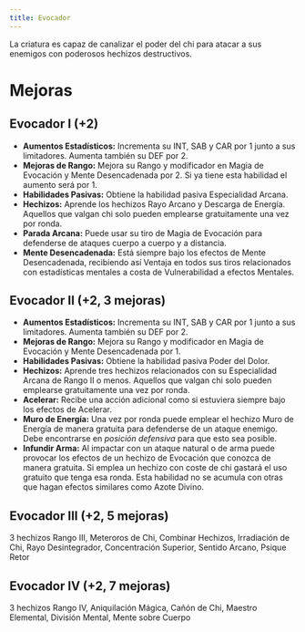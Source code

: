 ```yaml
---
title: Evocador
---
```


La criatura es capaz de canalizar el poder del chi para atacar a sus enemigos con poderosos hechizos destructivos. 

# Mejoras

## Evocador I (+2)

- **Aumentos Estadísticos:** Incrementa su INT, SAB y CAR por 1 junto a sus limitadores. Aumenta también su DEF por 2. 
- **Mejoras de Rango:** Mejora su Rango y modificador en Magia de Evocación y Mente Desencadenada por 2. Si ya tiene esta habilidad el aumento será por 1. 
- **Habilidades Pasivas:** Obtiene la habilidad pasiva Especialidad Arcana.
- **Hechizos:** Aprende los hechizos Rayo Arcano y Descarga de Energía. Aquellos que valgan chi solo pueden emplearse gratuitamente una vez por ronda.
- **Parada Arcana:** Puede usar su tiro de Magia de Evocación para defenderse de ataques cuerpo a cuerpo y a distancia.
- **Mente Desencadenada:** Está siempre bajo los efectos de Mente Desencadenada, recibiendo así Ventaja en todos sus tiros relacionados con estadísticas mentales a costa de Vulnerabilidad a efectos Mentales.

## Evocador II (+2, 3 mejoras)

- **Aumentos Estadísticos:** Incrementa su INT, SAB y CAR por 1 junto a sus limitadores. Aumenta también su DEF por 2. 
- **Mejoras de Rango:** Mejora su Rango y modificador en Magia de Evocación y Mente Desencadenada por 1. 
- **Habilidades Pasivas:** Obtiene la habilidad pasiva Poder del Dolor.
- **Hechizos:** Aprende tres hechizos relacionados con su Especialidad Arcana de Rango II o menos. Aquellos que valgan chi solo pueden emplearse gratuitamente una vez por ronda.
- **Acelerar:** Recibe una acción adicional como si estuviera siempre bajo los efectos de Acelerar.
- **Muro de Energía:** Una vez por ronda puede emplear el hechizo Muro de Energía de manera gratuita para defenderse de un ataque enemigo. Debe encontrarse en *posición defensiva* para que esto sea posible.
- **Infundir Arma:** Al impactar con un ataque natural o de arma puede provocar los efectos de un hechizo de Evocación que conozca de manera gratuita. Si emplea un hechizo con coste de chi gastará el uso gratuito que tenga esa ronda. Esta habilidad no se acumula con otras que hagan efectos similares como Azote Divino.

## Evocador III (+2, 5 mejoras)

3 hechizos Rango III, Meteroros de Chi, Combinar Hechizos, Irradiación de Chi, Rayo Desintegrador, Concentración Superior, Sentido Arcano, Psique Retor

## Evocador IV (+2, 7 mejoras)

3 hechizos Rango IV, Aniquilación Mágica, Cañón de Chi, Maestro Elemental, División Mental, Mente sobre Cuerpo
